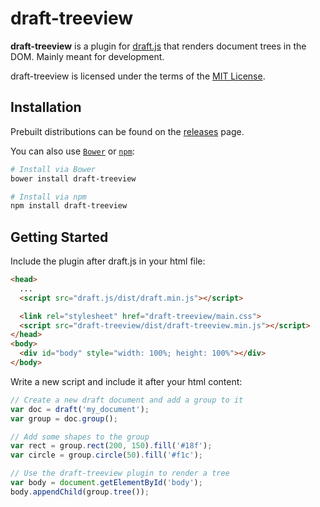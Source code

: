 # draft-treeview

**draft-treeview** is a plugin for [draft.js](https://github.com/D1SC0tech/draft.js) that renders document trees in the DOM. Mainly meant for development.

draft-treeview is licensed under the terms of the [MIT License](https://opensource.org/licenses/MIT).

## Installation

Prebuilt distributions can be found on the [releases](https://github.com/D1SC0tech/draft-treeview/releases) page.

You can also use [`Bower`](http://bower.io) or [`npm`](https://npmjs.com/package/draft-treeview):

```sh
# Install via Bower
bower install draft-treeview

# Install via npm
npm install draft-treeview
```

## Getting Started

Include the plugin after draft.js in your html file:

```html
<head>
  ...
  <script src="draft.js/dist/draft.min.js"></script>

  <link rel="stylesheet" href="draft-treeview/main.css">
  <script src="draft-treeview/dist/draft-treeview.min.js"></script>
</head>
<body>
  <div id="body" style="width: 100%; height: 100%"></div>
</body>
```

Write a new script and include it after your html content:

```javascript
// Create a new draft document and add a group to it
var doc = draft('my_document');
var group = doc.group();

// Add some shapes to the group
var rect = group.rect(200, 150).fill('#18f');
var circle = group.circle(50).fill('#f1c');

// Use the draft-treeview plugin to render a tree
var body = document.getElementById('body');
body.appendChild(group.tree());
```
